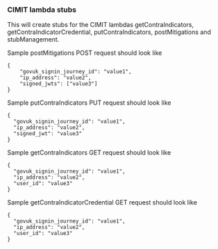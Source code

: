 ### CIMIT lambda stubs
This will create stubs for the CIMIT lambdas getContraIndicators, getContraIndicatorCredential,
putContraIndicators, postMitigations and stubManagement.

Sample postMitigations POST request should look like
```
{
	"govuk_signin_journey_id": "value1",
	"ip_address": "value2",
	"signed_jwts": ["value3"]
}
```
Sample putContraIndicators PUT request should look like
```
{
  "govuk_signin_journey_id": "value1",
  "ip_address": "value2",
  "signed_jwt": "value3"
}
```
Sample getContraIndicators GET request should look like
```
{
  "govuk_signin_journey_id": "value1",
  "ip_address": "value2",
  "user_id": "value3"
}
```
Sample getContraIndicatorCredential GET request should look like
```
{
  "govuk_signin_journey_id": "value1",
  "ip_address": "value2",
  "user_id": "value3"
}
```
